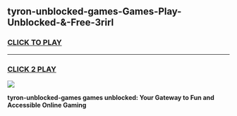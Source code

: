 
## tyron-unblocked-games-Games-Play-Unblocked-&-Free-3rirl
<h3>
<a href="https://premium76.site?title=tyron-unblocked-games&ref=24A">CLICK TO PLAY</a></h3>
<hr>

<h3>
<a href="https://premium76.site?title=tyron-unblocked-games&ref=24A">CLICK 2 PLAY</a>
  
</h3>

<a href="https://premium76.site?title=tyron-unblocked-games&ref=24A"><img src="https://clearcache.store/games.png"></a>


**tyron-unblocked-games games unblocked: Your Gateway to Fun and Accessible Online Gaming**
